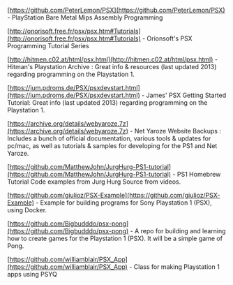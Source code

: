 [https://github.com/PeterLemon/PSX](https://github.com/PeterLemon/PSX) - PlayStation Bare Metal Mips Assembly Programming

[http://onorisoft.free.fr/psx/psx.htm#Tutorials](http://onorisoft.free.fr/psx/psx.htm#Tutorials) - Orionsoft's PSX Programming Tutorial Series

[http://hitmen.c02.at/html/psx.html](http://hitmen.c02.at/html/psx.html) - Hitman's Playstation Archive : Great info & resources (last updated 2013) regarding programming on the Playstation 1.

[https://jum.pdroms.de/PSX/psxdevstart.html](https://jum.pdroms.de/PSX/psxdevstart.html) - James' PSX Getting Started Tutorial: Great info (last updated 2013) regarding programming on the Playstation 1.

[https://archive.org/details/webyaroze.7z](https://archive.org/details/webyaroze.7z) - Net Yaroze Website Backups : Includes a bunch of official documentation, various tools & updates for pc/mac, as well as 
tutorials & samples for developing for the PS1 and Net Yaroze.

[https://github.com/MatthewJohn/JurgHurg-PS1-tutorial](https://github.com/MatthewJohn/JurgHurg-PS1-tutorial) -  PS1 Homebrew Tutorial Code examples from Jurg Hurg Source from videos.

[https://github.com/giulioz/PSX-Example](https://github.com/giulioz/PSX-Example) -  Example for building programs for Sony Playstation 1 (PSX), using Docker.

[https://github.com/Bigbudddo/psx-pong](https://github.com/Bigbudddo/psx-pong) -  A repo for building and learning how to create games for the Playstation 1 (PSX). It will be a simple game of Pong.

[https://github.com/williamblair/PSX_App](https://github.com/williamblair/PSX_App) -  Class for making Playstation 1 apps using PSYQ
